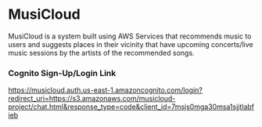 # MusiCloud
MusiCloud is a system built using AWS Services that recommends music to users and suggests places in their vicinity that have upcoming concerts/live music sessions by the artists of the recommended songs.

### Cognito Sign-Up/Login Link
https://musicloud.auth.us-east-1.amazoncognito.com/login?redirect_uri=https://s3.amazonaws.com/musicloud-project/chat.html&response_type=code&client_id=7msjs0mga30msa1sjjtlabfieb
